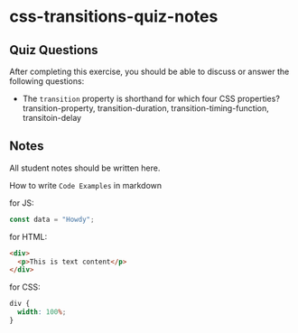 # css-transitions-quiz-notes

## Quiz Questions

After completing this exercise, you should be able to discuss or answer the following questions:

- The `transition` property is shorthand for which four CSS properties?
transition-property, transition-duration, transition-timing-function, transitoin-delay

## Notes

All student notes should be written here.


How to write `Code Examples` in markdown

for JS:

```javascript
const data = "Howdy";
```

for HTML:

```html
<div>
  <p>This is text content</p>
</div>
```

for CSS:

```css
div {
  width: 100%;
}
```
